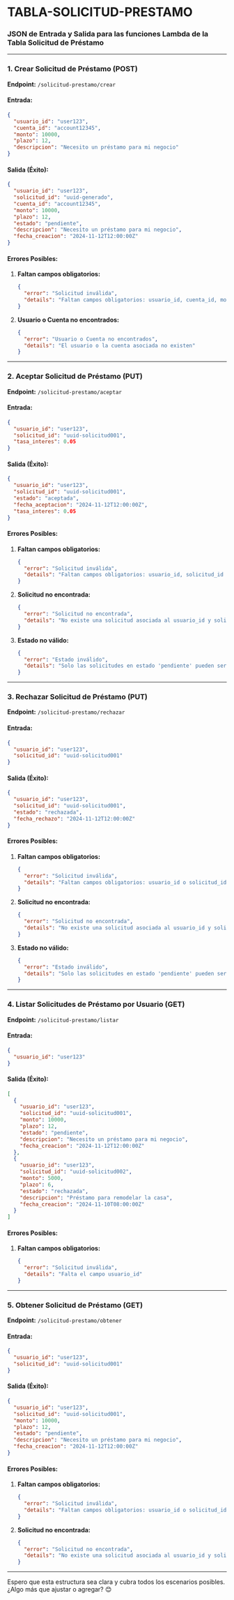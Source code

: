 # TABLA-SOLICITUD-PRESTAMO

### JSON de Entrada y Salida para las funciones Lambda de la **Tabla Solicitud de Préstamo**

---

### **1. Crear Solicitud de Préstamo (POST)**  
**Endpoint:** `/solicitud-prestamo/crear`

#### **Entrada:**
```json
{
  "usuario_id": "user123",
  "cuenta_id": "account12345",
  "monto": 10000,
  "plazo": 12,
  "descripcion": "Necesito un préstamo para mi negocio"
}
```

#### **Salida (Éxito):**
```json
{
  "usuario_id": "user123",
  "solicitud_id": "uuid-generado",
  "cuenta_id": "account12345",
  "monto": 10000,
  "plazo": 12,
  "estado": "pendiente",
  "descripcion": "Necesito un préstamo para mi negocio",
  "fecha_creacion": "2024-11-12T12:00:00Z"
}
```

#### **Errores Posibles:**
1. **Faltan campos obligatorios:**
   ```json
   {
     "error": "Solicitud inválida",
     "details": "Faltan campos obligatorios: usuario_id, cuenta_id, monto o plazo"
   }
   ```

2. **Usuario o Cuenta no encontrados:**
   ```json
   {
     "error": "Usuario o Cuenta no encontrados",
     "details": "El usuario o la cuenta asociada no existen"
   }
   ```

---

### **2. Aceptar Solicitud de Préstamo (PUT)**  
**Endpoint:** `/solicitud-prestamo/aceptar`

#### **Entrada:**
```json
{
  "usuario_id": "user123",
  "solicitud_id": "uuid-solicitud001",
  "tasa_interes": 0.05
}
```

#### **Salida (Éxito):**
```json
{
  "usuario_id": "user123",
  "solicitud_id": "uuid-solicitud001",
  "estado": "aceptada",
  "fecha_aceptacion": "2024-11-12T12:00:00Z",
  "tasa_interes": 0.05
}
```

#### **Errores Posibles:**
1. **Faltan campos obligatorios:**
   ```json
   {
     "error": "Solicitud inválida",
     "details": "Faltan campos obligatorios: usuario_id, solicitud_id o tasa_interes"
   }
   ```

2. **Solicitud no encontrada:**
   ```json
   {
     "error": "Solicitud no encontrada",
     "details": "No existe una solicitud asociada al usuario_id y solicitud_id proporcionados"
   }
   ```

3. **Estado no válido:**
   ```json
   {
     "error": "Estado inválido",
     "details": "Solo las solicitudes en estado 'pendiente' pueden ser aceptadas"
   }
   ```

---

### **3. Rechazar Solicitud de Préstamo (PUT)**  
**Endpoint:** `/solicitud-prestamo/rechazar`

#### **Entrada:**
```json
{
  "usuario_id": "user123",
  "solicitud_id": "uuid-solicitud001"
}
```

#### **Salida (Éxito):**
```json
{
  "usuario_id": "user123",
  "solicitud_id": "uuid-solicitud001",
  "estado": "rechazada",
  "fecha_rechazo": "2024-11-12T12:00:00Z"
}
```

#### **Errores Posibles:**
1. **Faltan campos obligatorios:**
   ```json
   {
     "error": "Solicitud inválida",
     "details": "Faltan campos obligatorios: usuario_id o solicitud_id"
   }
   ```

2. **Solicitud no encontrada:**
   ```json
   {
     "error": "Solicitud no encontrada",
     "details": "No existe una solicitud asociada al usuario_id y solicitud_id proporcionados"
   }
   ```

3. **Estado no válido:**
   ```json
   {
     "error": "Estado inválido",
     "details": "Solo las solicitudes en estado 'pendiente' pueden ser rechazadas"
   }
   ```

---

### **4. Listar Solicitudes de Préstamo por Usuario (GET)**  
**Endpoint:** `/solicitud-prestamo/listar`

#### **Entrada:**
```json
{
  "usuario_id": "user123"
}
```

#### **Salida (Éxito):**
```json
[
  {
    "usuario_id": "user123",
    "solicitud_id": "uuid-solicitud001",
    "monto": 10000,
    "plazo": 12,
    "estado": "pendiente",
    "descripcion": "Necesito un préstamo para mi negocio",
    "fecha_creacion": "2024-11-12T12:00:00Z"
  },
  {
    "usuario_id": "user123",
    "solicitud_id": "uuid-solicitud002",
    "monto": 5000,
    "plazo": 6,
    "estado": "rechazada",
    "descripcion": "Préstamo para remodelar la casa",
    "fecha_creacion": "2024-11-10T08:00:00Z"
  }
]
```

#### **Errores Posibles:**
1. **Faltan campos obligatorios:**
   ```json
   {
     "error": "Solicitud inválida",
     "details": "Falta el campo usuario_id"
   }
   ```

---

### **5. Obtener Solicitud de Préstamo (GET)**  
**Endpoint:** `/solicitud-prestamo/obtener`

#### **Entrada:**
```json
{
  "usuario_id": "user123",
  "solicitud_id": "uuid-solicitud001"
}
```

#### **Salida (Éxito):**
```json
{
  "usuario_id": "user123",
  "solicitud_id": "uuid-solicitud001",
  "monto": 10000,
  "plazo": 12,
  "estado": "pendiente",
  "descripcion": "Necesito un préstamo para mi negocio",
  "fecha_creacion": "2024-11-12T12:00:00Z"
}
```

#### **Errores Posibles:**
1. **Faltan campos obligatorios:**
   ```json
   {
     "error": "Solicitud inválida",
     "details": "Faltan campos obligatorios: usuario_id o solicitud_id"
   }
   ```

2. **Solicitud no encontrada:**
   ```json
   {
     "error": "Solicitud no encontrada",
     "details": "No existe una solicitud asociada al usuario_id y solicitud_id proporcionados"
   }
   ```

---

Espero que esta estructura sea clara y cubra todos los escenarios posibles. ¿Algo más que ajustar o agregar? 😊
